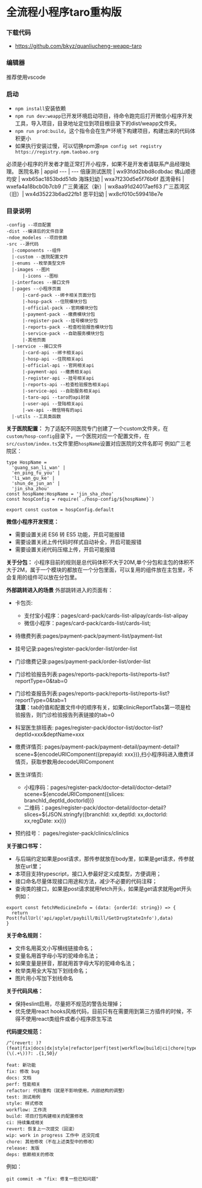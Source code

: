 # 全流程小程序taro重构版
### 下载代码
* https://github.com/bkyz/quanliucheng-weapp-taro
### 编辑器
推荐使用vscode
### 启动
* `npm install`安装依赖
* `npm run dev:weapp`已开发环境启动项目，待命令跑完后打开微信小程序开发工具，导入项目，目录地址定位到项目根目录下的dist/weapp文件夹。
* `npm run prod:build`，这个指令会在生产环境下构建项目，构建出来的代码体积更小
* 如果执行安装过慢，可以切换npm源`npm config set registry https://registry.npm.taobao.org`

必须是小程序的开发者才能正常打开小程序，如果不是开发者请联系产品经理处理。
医院名称 | appid
--- | ---
倍康测试医院 | wx93fdd2bbd8cdbdac
佛山顺德均安 | wxb65ac1853bdd51db
海珠妇幼 | wxa7f230d5e5f76b6f
荔湾骨科 | wxefa4a18bcb0b7cb9
广三黄浦区（新）| wx8aa91d24017aef63
广三荔湾区（旧）| wx4d35223b6ad22fb1
恩平妇幼 | wx8cf010c599418e7e

### 目录说明
```
-config --项目配置
-dist --编译后的文件目录
-ndoe_modeles --项目依赖
-src --源代码
  |-components --组件
  |-custom --医院配置文件
  |-enums --枚举类型文件
  |-images --图片
      |-icons --图标
  |-interfaces --接口文件
  |-pages --小程序页面
      |-card-pack --绑卡相关页面分包
      |-hosp-pack --住院模块分包
      |-official-pack --官网模块分包
      |-payment-pack --缴费模块分包
      |-register-pack --挂号模块分包
      |-reports-pack --检查检验报告模块分包
      |-service-pack --自助服务模块分包
      |-其他页面
  |-service --接口文件
      |-card-api --绑卡相关api
      |-hosp-api --住院相关api
      |-official-api --官网相关api
      |-payment-api --缴费相关api
      |-register-api --挂号相关api
      |-reports-api --检查检验报告相关api
      |-service-api --自助服务相关api
      |-taro-api --taro的api封装
      |-user-api --登陆相关api
      |-wx-api --微信特有的api
  |-utils --工具类函数
```
**关于医院配置：** 为了适配不同医院专门创建了一个custom文件夹，在`custom/hosp-config`目录下，一个医院对应一个配置文件，在`src/custom/index.ts`文件里把`hospName`设置对应医院的文件名即可
例如广三老院区：
```
type HospName = 
  'guang_san_li_wan' |
  'en_ping_fu_you' |
  'li_wan_gu_ke' |
  'shun_de_jun_an' | 
  'jin_sha_zhou'
const hospName:HospName = 'jin_sha_zhou'
const hospConfig = require(`./hosp-config/${hospName}`)

export const custom = hospConfig.default
```

**微信小程序开发预览：**
* 需要设置关闭 ES6 转 ES5 功能，开启可能报错
* 需要设置关闭上传代码时样式自动补全，开启可能报错
* 需要设置关闭代码压缩上传，开启可能报错


**关于分包：** 
小程序目前的规则是总代码体积不大于20M,单个分包和主包的体积不大于2M，属于一个模块的都放在一个分包里面，可以复用的组件放在主包里，不会复用的组件可以放在分包里。

**外部跳转进入的场景**
外部跳转进入的页面有：
* 卡包页:
  * 支付宝小程序：pages/card-pack/cards-list-alipay/cards-list-alipay
  *  微信小程序：pages/card-pack/cards-list/cards-list;
* 待缴费列表:pages/payment-pack/payment-list/payment-list
* 挂号记录:pages/register-pack/order-list/order-list
* 门诊缴费记录:pages/payment-pack/order-list/order-list
* 门诊检验报告列表:pages/reports-pack/reports-list/reports-list?reportType=0&tab=0 
* 门诊检查报告列表:pages/reports-pack/reports-list/reports-list?reportType=0&tab=1  
**注意**：tab的值和配置文件中的顺序有关，如果clinicReportTabs第一项是检验报告，则门诊检验报告列表链接的tab=0
* 科室医生排班表: pages/register-pack/doctor-list/doctor-list?deptId=xxx&deptName=xxx
* 缴费详情页: pages/payment-pack/payment-detail/payment-detail?scene=${encodeURIComponent({prepayid: xxx})},扫小程序码进入缴费详情页，获取参数用decodeURIComponent
* 医生详情页: 
  * 小程序码：pages/register-pack/doctor-detail/doctor-detail?scene=${encodeURIComponent({slices: branchId_deptId_doctorId})}
  * 二维码：pages/register-pack/doctor-detail/doctor-detail?slices=${JSON.stringfy({branchId: xx,deptId: xx,doctorId: xx,regDate: xx})}

* 预约挂号： pages/register-pack/clinics/clinics

**关于接口书写：** 
* 与后端约定如果是post请求，那传参就放在body里，如果是get请求，传参就放在url里；
* 本项目支持typescript，接口入参最好定义成类型，方便调用；
* 接口命名尽量体现接口用途和方法，减少不必要的代码注释；
* 查询类的接口，如果是post请求就用fetch开头，如果是get请求就用get开头
例如：
```
export const fetchMedicineInfo = (data: {orderId: string}) => {
  return Post(fullUrl('api/applet/paybill/Bill/GetDrugStateInfo'),data)
}
```

**关于命名规则：** 
* 文件名用英文小写横线链接命名；
* 变量名用首字母小写的驼峰命名法；
* 如果变量是拼音，那就用首字母大写的驼峰命名法；
* 枚举类用全大写加下划线命名；
* 图片用小写加下划线命名

**关于代码风格：** 
* 保持eslint启用，尽量把不规范的警告处理掉；
* 优先使用react hooks风格代码，目前只有在需要用到第三方插件的时候，不得不使用react类组件或者小程序原生写法

**代码提交规范：**  
```
/^(revert: )?(feat|fix|docs|dx|style|refactor|perf|test|workflow|build|ci|chore|types|wip|release)(\(.+\))?: .{1,50}/
```

```
feat: 新功能
fix: 修改 bug
docs: 文档
perf: 性能相关
refactor: 代码重构（就是不影响使用，内部结构的调整）
test: 测试用例
style: 样式修改
workflow: 工作流
build: 项目打包构建相关的配置修改
ci: 持续集成相关
revert: 恢复上一次提交（回滚）
wip: work in progress 工作中 还没完成
chore: 其他修改（不在上述类型中的修改）
release: 发版
deps: 依赖相关的修改
```
例如：
```
git commit -m "fix: 修复一些已知问题"
```
